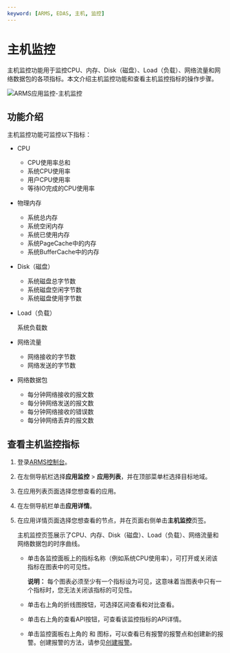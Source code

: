 ```yaml
---
keyword: [ARMS, EDAS, 主机, 监控]
---
```


# 主机监控

主机监控功能用于监控CPU、内存、Disk（磁盘）、Load（负载）、网络流量和网络数据包的各项指标。本文介绍主机监控功能和查看主机监控指标的操作步骤。

![ARMS应用监控-主机监控](https://static-aliyun-doc.oss-accelerate.aliyuncs.com/assets/img/zh-CN/1444026061/p43131.png)

## 功能介绍

主机监控功能可监控以下指标：

-   CPU
    -   CPU使用率总和
    -   系统CPU使用率
    -   用户CPU使用率
    -   等待IO完成的CPU使用率
-   物理内存
    -   系统总内存
    -   系统空闲内存
    -   系统已使用内存
    -   系统PageCache中的内存
    -   系统BufferCache中的内存
-   Disk（磁盘）
    -   系统磁盘总字节数
    -   系统磁盘空闲字节数
    -   系统磁盘使用字节数
-   Load（负载）

    系统负载数

-   网络流量
    -   网络接收的字节数
    -   网络发送的字节数
-   网络数据包
    -   每分钟网络接收的报文数
    -   每分钟网络发送的报文数
    -   每分钟网络接收的错误数
    -   每分钟网络丢弃的报文数

## 查看主机监控指标

1.  登录[ARMS控制台](https://arms.console.aliyun.com/#/home)。
2.  在左侧导航栏选择**应用监控** \> **应用列表**，并在顶部菜单栏选择目标地域。
3.  在应用列表页面选择您想查看的应用。
4.  在左侧导航栏单击**应用详情**。
5.  在应用详情页面选择您想查看的节点，并在页面右侧单击**主机监控**页签。

    主机监控页签展示了CPU、内存、Disk（磁盘）、Load（负载）、网络流量和网络数据包的时序曲线。

    -   单击各监控面板上的指标名称（例如系统CPU使用率），可打开或关闭该指标在图表中的可见性。

        **说明：** 每个图表必须至少有一个指标设为可见，这意味着当图表中只有一个指标时，您无法关闭该指标的可见性。

    -   单击右上角的折线图按钮，可选择区间查看和对比查看。
    -   单击右上角的查看API按钮，可查看该监控指标的API详情。
    -   单击监控面板右上角的 和 图标，可以查看已有报警的报警点和创建新的报警。创建报警的方法，请参见[创建报警](https://help.aliyun.com/document_detail/94833.html)。

